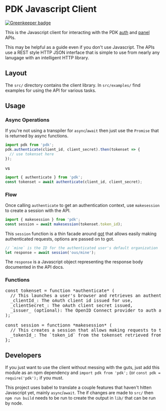 # PDK Javascript Client

[![Greenkeeper badge](https://badges.greenkeeper.io/prodatakey/node-pdk.svg)](https://greenkeeper.io/)

This is the Javascript client for interacting with the PDK [auth](http://docs.pdkauthapi.apiary.io/) and [panel](http://docs.pdkapi.apiary.io/) APIs.

This may be helpful as a guide even if you don't use Javascript.
The APIs use a REST style HTTP JSON interface that is simple to use from nearly any lanugage with an intelligent HTTP library.

## Layout

The `src/` directory contains the client library. In `src/examples/` find examples for using the API for various tasks.

## Usage

### Async Operations

If you're not using a transpiler for `async`/`await` then just use the `Promise` that is returned by async functions. 

```javascript
import pdk from 'pdk';
pdk.authenticate(client_id, client_secret).then(tokenset => {
  // use tokenset here
});
```

vs

```javascript
import { authenticate } from 'pdk';
const tokenset = await authenticate(client_id, client_secret);
```

### Flow

Once calling `authenticate` to get an authentication context, use `makesession` to create a session with the API.

```javascript
import { makesession } from 'pdk';
const session = await makesession(tokenset.token_id);
```

This `session` function is a thin facade around [got](https://github.com/sindresorhus/got) that allows easily making authenticated requests, options are passed on to got.

```javascript
// `mine` is the ID for the authenticated user's default organization
let response = await session('ous/mine');
```

The `response` is a Javascript object representing the response body documented in the API docs.

### Functions

<pre>
const tokenset = function *authenticate* (
  // This launches a user's browser and retrieves an authentication token
  _clientId_: The oAuth client id issued for use,
  _clientSecret_: The oAuth client secret issued,
  _issuer_ (optional): The OpenID Connect provider to auth against,
);

const session = functionn *makesession* (
  // This creates a session that allows making requests to the API endpoints
  _tokenId_: The `token_id` from the tokenset retrieved from `authenticate`,
};
</pre>


## Developers

If you just want to use the client without messing with the guts, just add this module as an npm dependency and `import pdk from 'pdk';` (or `const pdk = require('pdk');` if you must.

This project uses babel to translate a couple features that haven't hitten Javascript yet, mainly `async`/`await`.
The if changes are made to `src/` then `npm run build` needs to be run to create the output in `lib/` that can be run by node.
